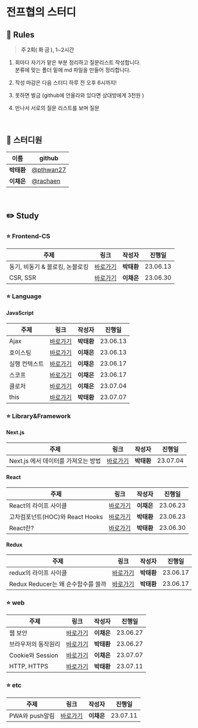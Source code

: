 # 전프협의 스터디

## 🎲 Rules

> **주 2회( 화 금 ), 1~2시간**

1. 회마다 자기가 맡은 부분 정리하고 질문리스트 작성합니다.<br/>
   분류에 맞는 폴더 밑에 md 파일을 만들어 정리합니다.
2. 작성 마감은 다음 스터디 하루 전 오후 6시까지!
3. 못하면 벌금 (github에 안올라와 있다면 상대방에게 3천원 )

4. 만나서 서로의 질문 리스트를 보며 질문

<br/>

## 👥 스터디원

| 이름       | github                                   |
| ---------- | ---------------------------------------- |
| **박태환** | [@pthwan27](https://github.com/pthwan27) |
| **이채은** | [@rachaen](https://github.com/rachaen)   |

<br/>

## ✏️ Study

### ⭐ Frontend-CS

| 주제                            | 링크                                                                                                                                                                                                                                | 작성자     | 진행일   |
| ------------------------------- | ----------------------------------------------------------------------------------------------------------------------------------------------------------------------------------------------------------------------------------- | ---------- | -------- |
| 동기, 비동기 & 블로킹, 논블로킹 | [바로가기](https://github.com/pthwan27/frontend_Study/blob/main/Notes/Frontend-CS/%EB%8F%99%EA%B8%B0%EC%99%80%20%EB%B9%84%EB%8F%99%EA%B8%B0%20%26%20%EB%B8%94%EB%A1%9C%ED%82%B9%EA%B3%BC%20%EB%85%BC%EB%B8%94%EB%A1%9C%ED%82%B9.md) | **박태환** | 23.06.13 |
| CSR, SSR                        | [바로가기](https://github.com/pthwan27/frontend_Study/blob/main/Notes/Frontend-CS/CSR-SSR.md)                                                                                                                                       | **이채은** | 23.06.30 |

### ⭐ Language

#### JavaScript

| 주제          | 링크                                                                                                                                       | 작성자     | 진행일   |
| ------------- | ------------------------------------------------------------------------------------------------------------------------------------------ | ---------- | -------- |
| Ajax          | [바로가기](https://github.com/pthwan27/frontend_Study/blob/main/Notes/Language/JavaScript/Ajax.md)                                         | **박태환** | 23.06.13 |
| 호이스팅      | [바로가기](https://github.com/pthwan27/frontend_Study/blob/main/Notes/Language/JavaScript/Hoisting.md)                                     | **이채은** | 23.06.13 |
| 실행 컨텍스트 | [바로가기](https://github.com/pthwan27/frontend_Study/blob/main/Notes/Language/JavaScript/execution-context.md)                            | **이채은** | 23.06.17 |
| 스코프        | [바로가기](https://github.com/pthwan27/frontend_Study/blob/main/Notes/Language/JavaScript/Scope.md)                                        | **이채은** | 23.06.17 |
| 클로저        | [바로가기](https://github.com/pthwan27/frontend_Study/blob/main/Notes/Language/JavaScript/closure.md)                                      | **이채은** | 23.07.04 |
| this          | [바로가기](https://github.com/pthwan27/frontend_Study/blob/main/Notes/Language/JavaScript/JavaScript%EC%97%90%EC%84%9C%EC%9D%98%20this.md) | **박태환** | 23.07.07 |

### ⭐ Library&Framework

#### Next.js

| 주제                                | 링크                                                                                                                                                                                                                                     | 작성자     | 진행일   |
| ----------------------------------- | ---------------------------------------------------------------------------------------------------------------------------------------------------------------------------------------------------------------------------------------- | ---------- | -------- |
| Next.js 에서 데이터를 가져오는 방법 | [바로가기](https://github.com/pthwan27/frontend_Study/blob/main/Notes/Library%26Framework/Next.js/Next%20js%20%EC%97%90%EC%84%9C%20%EB%8D%B0%EC%9D%B4%ED%84%B0%EB%A5%BC%20%EA%B0%80%EC%A0%B8%EC%98%A4%EB%8A%94%20%EB%B0%A9%EB%B2%95!.md) | **박태환** | 23.07.04 |

#### React

| 주제                            | 링크                                                                                                                                                                                       | 작성자     | 진행일   |
| ------------------------------- | ------------------------------------------------------------------------------------------------------------------------------------------------------------------------------------------ | ---------- | -------- |
| React의 라이프 사이클           | [바로가기](https://github.com/pthwan27/frontend_Study/blob/main/Notes/Library%26Framework/React/life-cycle.md)                                                                             | **이채은** | 23.06.23 |
| 고차컴포넌트(HOC)와 React Hooks | [바로가기](<https://github.com/pthwan27/frontend_Study/blob/main/Notes/Library%26Framework/React/%EA%B3%A0%EC%B0%A8%EC%BB%B4%ED%8F%AC%EB%84%8C%ED%8A%B8(HOC)%EC%99%80%20React%20Hooks.md>) | **박태환** | 23.06.23 |
| React란?                        | [바로가기](https://github.com/pthwan27/frontend_Study/blob/main/Notes/Library%26Framework/React/React%EB%9E%80.md)                                                                         | **박태환** | 23.06.30 |

#### Redux

| 주제                               | 링크                                                                                                                                                                                                                                                                                                          | 작성자     | 진행일   |
| ---------------------------------- | ------------------------------------------------------------------------------------------------------------------------------------------------------------------------------------------------------------------------------------------------------------------------------------------------------------- | ---------- | -------- |
| redux의 라이프 사이클              | [바로가기](https://github.com/pthwan27/frontend_Study/blob/main/Notes/JavaScript/Redux/Redux%EC%9D%98%20%EB%9D%BC%EC%9D%B4%ED%94%84%EC%82%AC%EC%9D%B4%ED%81%B4.md)                                                                                                                                            | **박태환** | 23.06.17 |
| Redux Reducer는 왜 순수함수를 쓸까 | [바로가기](<https://github.com/pthwan27/frontend_Study/blob/main/Notes/Library%26Framework/Redux/Redux%20Reducer%EB%8A%94%20%EC%99%9C%20%EC%88%9C%EC%88%98%ED%95%A8%EC%88%98%EB%A5%BC%20%EC%93%B8%EA%B9%8C(feat.%20%EC%96%87%EC%9D%80%20%EB%B3%B5%EC%82%AC%2C%20%EA%B9%8A%EC%9D%80%20%EB%B3%B5%EC%82%AC).md>) | **박태환** | 23.06.17 |

### ⭐ web

| 주제                | 링크                                                                                                                                                               | 작성자     | 진행일   |
| ------------------- | ------------------------------------------------------------------------------------------------------------------------------------------------------------------ | ---------- | -------- |
| 웹 보안             | [바로가기](https://github.com/pthwan27/frontend_Study/blob/main/Notes/web/web-security.md)                                                                         | **이채은** | 23.06.27 |
| 브라우저의 동작원리 | [바로가기](https://github.com/pthwan27/frontend_Study/blob/main/Notes/web/%EB%B8%8C%EB%9D%BC%EC%9A%B0%EC%A0%80%EC%9D%98%20%EB%8F%99%EC%9E%91%EC%9B%90%EB%A6%AC.md) | **박태환** | 23.06.27 |
| Cookie와 Session    | [바로가기](https://github.com/pthwan27/frontend_Study/blob/main/Notes/web/Cookie%26Session.md)                                                                     | **이채은** | 23.07.07 |
| HTTP, HTTPS         | [바로가기](https://github.com/pthwan27/frontend_Study/blob/main/Notes/web/HTTP%2C%20HTTPS.md)                                                                      | **박태환** | 23.07.11 |

### ⭐ etc

| 주제           | 링크                                                                                                                   | 작성자     | 진행일   |
| -------------- | ---------------------------------------------------------------------------------------------------------------------- | ---------- | -------- |
| PWA와 push알림 | [바로가기](https://github.com/pthwan27/frontend_Study/blob/main/Notes/etc/PWA%EC%99%80%20Push%20%EC%95%8C%EB%A6%BC.md) | **이채은** | 23.07.11 |
